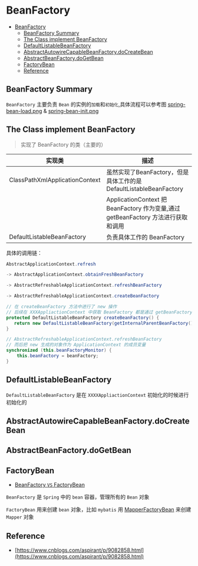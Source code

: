 # BeanFactory

- [BeanFactory](#beanfactory)
  - [BeanFactory Summary](#beanfactory-summary)
  - [The Class implement BeanFactory](#the-class-implement-beanfactory)
  - [DefaultListableBeanFactory](#defaultlistablebeanfactory)
  - [AbstractAutowireCapableBeanFactory.doCreateBean](#abstractautowirecapablebeanfactorydocreatebean)
  - [AbstractBeanFactory.doGetBean](#abstractbeanfactorydogetbean)
  - [FactoryBean](#factorybean)
  - [Reference](#reference)

## BeanFactory Summary

`BeanFactory` 主要负责 `Bean` 的实例的`加载`和`初始化`,具体流程可以参考图   [spring-bean-load.png](../images/spring-bean-load.png) & [spring-bean-init.png](../images/spring-bean-init.png)

## The Class implement BeanFactory

> 实现了 BeanFactory 的类（主要的）

| 实现类                         | 描述                                                                              |
| ------------------------------ | --------------------------------------------------------------------------------- |
| ClassPathXmlApplicationContext | 虽然实现了BeanFactory，但是具体工作的是 DefaultListableBeanFactory                |
|                                | ApplicationContext 把 BeanFactory 作为变量,通过 getBeanFactory 方法进行获取和调用 |  |
| DefaultListableBeanFactory     | 负责具体工作的 BeanFactory                                         |

具体的调用链：

```java
AbstractApplicationContext.refresh

-> AbstractApplicationContext.obtainFreshBeanFactory

-> AbstractRefreshableApplicationContext.refreshBeanFactory

-> AbstractRefreshableApplicationContext.createBeanFactory
```

```java
// 在 createBeanFactory 方法中进行了 new 操作
// 后续在 XXXAppliactionContext 中获取 BeanFactory 都是通过 getBeanFactory 方法
protected DefaultListableBeanFactory createBeanFactory() {
   return new DefaultListableBeanFactory(getInternalParentBeanFactory());
}

// AbstractRefreshableApplicationContext.refreshBeanFactory
// 而后把 new 生成的对象作为 ApplicationContext 的成员变量
synchronized (this.beanFactoryMonitor) {
    this.beanFactory = beanFactory;
}
```

## DefaultListableBeanFactory

`DefaultListableBeanFactory` 是在 `XXXXAppliactionContext` 初始化的时候进行初始化的

## AbstractAutowireCapableBeanFactory.doCreateBean

## AbstractBeanFactory.doGetBean

## FactoryBean

- [BeanFactory `VS` FactoryBean](spring-factory-bean.md)

`BeanFactory` 是 `Spring` 中的 `bean` 容器，管理所有的 `Bean` 对象

`FactoryBean` 用来创建 `bean` 对象，比如 `mybatis` 用 [MapperFactoryBean](.././../java/mybatis/mybatis-mapper-factory-bean.md) 来创建 `Mapper` 对象

## Reference

- [https://www.cnblogs.com/aspirant/p/9082858.html](https://www.cnblogs.com/aspirant/p/9082858.html)
